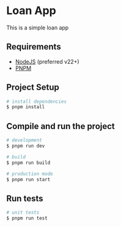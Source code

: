 # Loan App

This is a simple loan app

## Requirements

- [NodeJS](https://nodejs.org/en) (preferred v22+)
- [PNPM](https://pnpm.io/installation)

## Project Setup

```bash
# install dependencies
$ pnpm install
```

## Compile and run the project

```bash
# development
$ pnpm run dev

# build
$ pnpm run build

# production mode
$ pnpm run start
```

## Run tests

```bash
# unit tests
$ pnpm run test
```
